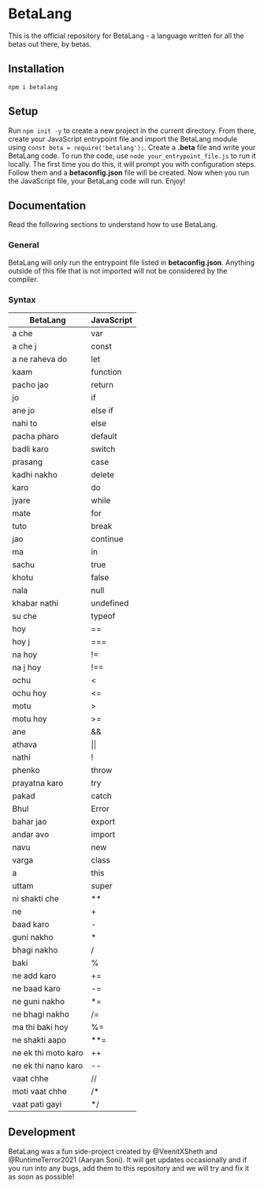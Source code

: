 # BetaLang

This is the official repository for BetaLang - a language written for all the betas out there, by betas.

## Installation

`npm i betalang`

## Setup

Run `npm init -y` to create a new project in the current directory. From there, create your JavaScript entrypoint file and import the BetaLang module using `const beta = require('betalang');`. Create a **.beta** file and write your BetaLang code. To run the code, use `node your_entrypoint_file.js` to run it locally. The first time you do this, it will prompt you with configuration steps. Follow them and a **betaconfig.json** file will be created. Now when you run the JavaScript file, your BetaLang code will run. Enjoy!

## Documentation

Read the following sections to understand how to use BetaLang.

### General

BetaLang will only run the entrypoint file listed in **betaconfig.json**. Anything outside of this file that is not imported will not be considered by the compiler.

### Syntax

| BetaLang            | JavaScript |
| ------------------- | ---------- |
| a che               | var        |
| a che j             | const      |
| a ne raheva do      | let        |
| kaam                | function   |
| pacho jao           | return     |
| jo                  | if         |
| ane jo              | else if    |
| nahi to             | else       |
| pacha pharo         | default    |
| badli karo          | switch     |
| prasang             | case       |
| kadhi nakho         | delete     |
| karo                | do         |
| jyare               | while      |
| mate                | for        |
| tuto                | break      |
| jao                 | continue   |
| ma                  | in         |
| sachu               | true       |
| khotu               | false      |
| nala                | null       |
| khabar nathi        | undefined  |
| su che              | typeof     |
| hoy                 | \==        |
| hoy j               | \===       |
| na hoy              | !=         |
| na j hoy            | !==        |
| ochu                | <          |
| ochu hoy            | <=         |
| motu                | \>         |
| motu hoy            | \>=        |
| ane                 | &&         |
| athava              | \|\|       |
| nathi               | !          |
| phenko              | throw      |
| prayatna karo       | try        |
| pakad               | catch      |
| Bhul                | Error      |
| bahar jao           | export     |
| andar avo           | import     |
| navu                | new        |
| varga               | class      |
| a                   | this       |
| uttam               | super      |
| ni shakti che       | \*\*       |
| ne                  | +          |
| baad karo           | \-         |
| guni nakho          | \*         |
| bhagi nakho         | /          |
| baki                | %          |
| ne add karo         | +=         |
| ne baad karo        | \-=        |
| ne guni nakho       | \*=        |
| ne bhagi nakho      | /=         |
| ma thi baki hoy     | %=         |
| ne shakti aapo      | \*\*=      |
| ne ek thi moto karo | ++         |
| ne ek thi nano karo | \--        |
| vaat chhe           | //         |
| moti vaat chhe      | /\*        |
| vaat pati gayi      | \*/        |

## Development

BetaLang was a fun side-project created by @VeenitXSheth and @RuntimeTerror2021 (Aaryan Soni). It will get updates occasionally and if you run into any bugs, add them to this repository and we will try and fix it as soon as possible!
